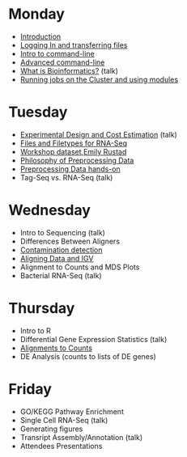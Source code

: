 Monday
=======

* [Introduction](monday/Introduction.pdf)
* [Logging In and transferring files](monday/logging-in)
* [Intro to command-line](monday/intro)
* [Advanced command-line](monday/advanced-command-line)
* [What is Bioinformatics?](monday/What_is_Bioinformatics.pdf) (talk)
* [Running jobs on the Cluster and using modules](monday/cluster)


Tuesday
=======

* [Experimental Design and Cost Estimation](tuesday/ExperimentalDesign.pdf) (talk)
* [Files and Filetypes for RNA-Seq](tuesday/filetypes.md)
* [Workshop dataset,Emily Rustad](tuesday/Emily-RNA-seq_data.pdf)
* [Philosophy of Preprocessing Data](tuesday/Preprocessing.pdf)
* [Preprocessing Data hands-on](tuesday/preproc)
* Tag-Seq vs. RNA-Seq (talk)


Wednesday
==========

* Intro to Sequencing (talk)
* Differences Between Aligners
* [Contamination detection](wednesday/contamination)
* [Aligning Data and IGV](wednesday/alignment)
* Alignment to Counts and MDS Plots
* Bacterial RNA-Seq (talk)


Thursday
==========

* Intro to R
* Differential Gene Expression Statistics (talk)
* [Alignments to Counts](thursday/counts)
* DE Analysis (counts to lists of DE genes)


Friday
=======

* GO/KEGG Pathway Enrichment
* Single Cell RNA-Seq (talk)
* Generating figures
* Transript Assembly/Annotation (talk)
* Attendees Presentations

